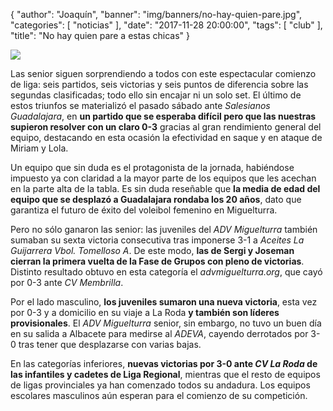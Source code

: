 {
  "author": "Joaquín",
  "banner": "img/banners/no-hay-quien-pare.jpg",
  "categories": [
    "noticias"
  ],
  "date": "2017-11-28 20:00:00",
  "tags": [
    "club"
  ],
  "title": "No hay quien pare a estas chicas"
}

![](../../../../../img/banners/no-hay-quien-pare.jpg)

Las senior siguen sorprendiendo a todos con este espectacular comienzo
de liga: seis partidos, seis victorias y seis puntos de diferencia
sobre las segundas clasificadas; todo ello sin encajar ni un solo
set. El último de estos triunfos se materializó el pasado sábado ante
_Salesianos Guadalajara_, en **un partido que se esperaba difícil pero
que las nuestras supieron resolver con un claro 0-3** gracias al gran
rendimiento general del equipo, destacando en esta ocasión la
efectividad en saque y en ataque de Miriam y Lola.

Un equipo que sin duda es el protagonista de la jornada, habiéndose
impuesto ya con claridad a la mayor parte de los equipos que les
acechan en la parte alta de la tabla. Es sin duda reseñable que **la
media de edad del equipo que se desplazó a Guadalajara rondaba los 20
años**, dato que garantiza el futuro de éxito del voleibol femenino en
Miguelturra.

Pero no sólo ganaron las senior: las juveniles del _ADV Miguelturra_
también sumaban su sexta victoria consecutiva tras imponerse 3-1 a
_Aceites La Guijarrera Vbol. Tomelloso A_. De este modo, **las de Sergi
y Joseman cierran la primera vuelta de la Fase de Grupos con pleno de
victorias**. Distinto resultado obtuvo en esta categoría el
_advmiguelturra.org_, que cayó por 0-3 ante _CV Membrilla_.

Por el lado masculino, **los juveniles sumaron una nueva victoria**,
esta vez por 0-3 y a domicilio en su viaje a La Roda **y también son
líderes provisionales**. El _ADV Miguelturra_ senior, sin embargo, no
tuvo un buen día en su salida a Albacete para medirse al _ADEVA_,
cayendo derrotados por 3-0 tras tener que desplazarse con varias
bajas.

En las categorías inferiores, **nuevas victorias por 3-0 ante _CV La
Roda_ de las infantiles y cadetes de Liga Regional**, mientras que el
resto de equipos de ligas provinciales ya han comenzado todos su
andadura. Los equipos escolares masculinos aún esperan para el
comienzo de su competición.
